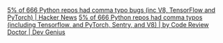 
[5% of 666 Python repos had comma typo bugs (inc V8, TensorFlow and PyTorch) | Hacker News](https://news.ycombinator.com/item?id=29841560)
[5% of 666 Python repos had comma typos (including Tensorflow, and PyTorch, Sentry, and V8) | by Code Review Doctor | Dev Genius](https://blog.devgenius.io/5-of-666-python-repos-had-comma-typos-including-tensorflow-and-pytorch-sentry-and-v8-7bc3ad9a1bb7)
